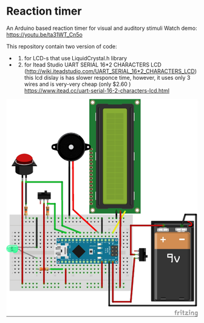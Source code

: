 # Reaction timer

An Arduino based reaction timer for visual and auditory stimuli
Watch demo: https://youtu.be/ta31WT_Cn5o

This repository contain two version of code:
* 1) for LCD-s that use LiquidCrystal.h library
* 2) for Itead Studio UART SERIAL 16*2 CHARACTERS LCD (http://wiki.iteadstudio.com/UART_SERIAL_16*2_CHARACTERS_LCD) this lcd dislay is has slower responce time, however, it uses only 3 wires and is very-very cheap (only $2.60 ) https://www.itead.cc/uart-serial-16-2-characters-lcd.html

![My image](https://github.com/smaert/reactiontimer/blob/master/reagtimer_uart.jpg)
